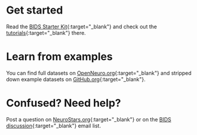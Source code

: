 ---
---

# Get started

Read the [BIDS Starter Kit](https://github.com/bids-standard/bids-starter-kit/wiki){:target="_blank"} and check out the [tutorials](https://bids-standard.github.io/bids-starter-kit/){:target="_blank"} there.

# Learn from examples

You can find full datasets on [OpenNeuro.org](https://openneuro.org/public/datasets){:target="_blank"} and stripped down example datasets on [GitHub.org](https://github.com/bids-standard/bids-examples){:target="_blank"}.

# Confused? Need help?

Post a question on [NeuroStars.org](https://neurostars.org/tags/bids){:target="_blank"} or on the [BIDS discussion](https://groups.google.com/forum/#!forum/bids-discussion){:target="_blank"} email list.
